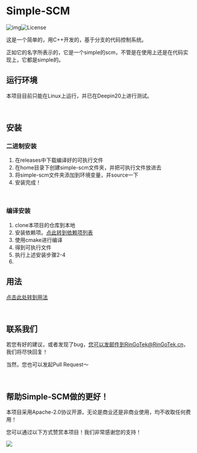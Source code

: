 # Simple-SCM
![img](https://camo.githubusercontent.com/90b32bfb219b2d448c41943f6cf87179badb3ce5f7bb1b4f1d1c688f1760e776/68747470733a2f2f696d672e736869656c64732e696f2f62616467652f636f64652532307374796c652d7374616e646172642d677265656e2e7376673f7374796c653d666c61742d737175617265)![License](https://camo.githubusercontent.com/fd15b0e31504228d27fee0e7a9d3d4529d03a4b6a5d3ce8df340542c1ce872bf/68747470733a2f2f696d672e736869656c64732e696f2f62616467652f4c6963656e73652d417061636865253230322e302d677265656e2e737667)

这是一个简单的，用C++开发的，基于分支的代码控制系统。

正如它的名字所表示的，它是一个simple的scm，不管是在使用上还是在代码实现上，它都是simple的。

## 运行环境

本项目目前只能在Linux上运行，并已在Deepin20上进行测试。

&nbsp;

## 安装

### 二进制安装

1. 在releases中下载编译好的可执行文件
2. 在home目录下创建simple-scm文件夹，并把可执行文件放进去
3. 将simple-scm文件夹添加到环境变量，并source一下
4. 安装完成！

&nbsp;

### 编译安装

1. clone本项目的仓库到本地
2. 安装依赖项。[点此转到依赖项列表](doc/requirements.md)
3. 使用cmake进行编译
4. 得到可执行文件
5. 执行上述安装步骤2-4
6. &nbsp;

## 用法

[点击此处转到用法](docs/usage.md)

&nbsp;&nbsp;

## 联系我们

若您有好的建议，或者发现了bug，您可以发邮件到RinGoTek@RinGoTek.cn，我们将尽快回复！

当然，您也可以发起Pull Request～

&nbsp;

## 帮助Simple-SCM做的更好！

本项目采用Apache-2.0协议开源，无论是商业还是非商业使用，均不收取任何费用！

您可以通过以下方式赞赏本项目！我们非常感谢您的支持！

![](https://camo.githubusercontent.com/2cb2ed8d79b51096c64f7bc85c78460614016f4698aa786a0a46eb9adddcb46c/68747470733a2f2f6c6a2d7069632d6265642d313235313936373232352e636f732e61702d6775616e677a686f752e6d7971636c6f75642e636f6d2f32303231303632333137323935342e6a7067)

